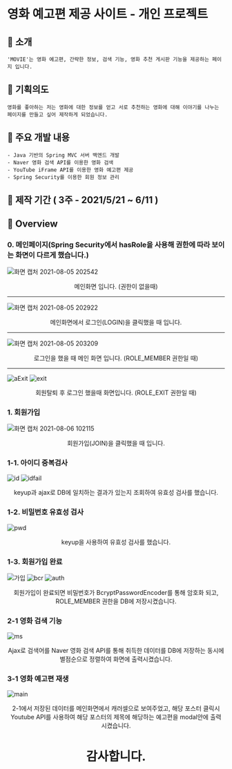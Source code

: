 # 영화 예고편 제공 사이트 - 개인 프로젝트

## :small_blue_diamond: 소개
    'MOVIE'는 영화 예고편, 간략한 정보, 검색 기능, 영화 추천 게시판 기능을 제공하는 페이지 입니다.

## :small_blue_diamond: 기획의도
    영화를 좋아하는 저는 영화에 대한 정보를 얻고 서로 추천하는 영화에 대해 이야기를 나누는 페이지를 만들고 싶어 제작하게 되었습니다.

<!-- ## :small_blue_diamond: 시연영상  (클릭시 영상이 재생됩니다) -->


## :small_blue_diamond: 주요 개발 내용
    - Java 기반의 Spring MVC 서버 백엔드 개발
    - Naver 영화 검색 API를 이용한 영화 검색
    - YouTube iFrame API를 이용한 영화 예고편 제공
    - Spring Security를 이용한 회원 정보 관리
    

## :small_blue_diamond: 제작 기간 ( 3주 - 2021/5/21 ~ 6/11 )

## :small_blue_diamond: Overview
### 0. 메인페이지(Spring Security에서 hasRole을 사용해 권한에 따라 보이는 화면이 다르게 했습니다.)

![화면 캡처 2021-08-05 202542](https://user-images.githubusercontent.com/78129823/128342959-5cea1020-7574-4a59-af18-827efdb6b6bf.png)
<div align="center"> 메인화면 입니다.
    (권한이 없을때) </div>
<hr>

![화면 캡처 2021-08-05 202922](https://user-images.githubusercontent.com/78129823/128342819-84ec7ab5-ff7c-4086-9228-1c58d8998e5d.png)
<div align="center"> 메인화면에서 로그인(LOGIN)을 클릭했을 때 입니다. </div>
<hr>

![화면 캡처 2021-08-05 203209](https://user-images.githubusercontent.com/78129823/128343131-88724ea8-3a7d-4162-b101-a3ff2e925db9.png)
<div align="center"> 로그인을 했을 때 메인 화면 입니다. (ROLE_MEMBER 권한일 때) </div>
<hr>

![aExit](https://user-images.githubusercontent.com/78129823/128466514-e867be0b-9615-49ad-8208-899a687f012a.png)
![exit](https://user-images.githubusercontent.com/78129823/128466629-c8109139-cf58-417d-b83b-51024fa8f9d2.png)
<div align="center"> 회원탈퇴 후 로그인 했을때 화면입니다. (ROLE_EXIT 권한일 때) </div>

### 1. 회원가입
![화면 캡처 2021-08-06 102115](https://user-images.githubusercontent.com/78129823/128441571-501ffc09-c08e-4801-a784-2de033a2a9a1.png)
<div align="center"> 회원가입(JOIN)을 클릭했을 때 입니다. </div>

### 1-1. 아이디 중복검사
![id](https://user-images.githubusercontent.com/78129823/128442644-6d19744e-7596-410d-aef1-e25133ee7fa5.gif)     ![idfail](https://user-images.githubusercontent.com/78129823/128442855-c30db8d0-c06b-42a0-a858-95ea9ba7543d.gif) 
<div align="center"> keyup과 ajax로 DB에 일치하는 결과가 있는지 조회하여 유효성 검사를 했습니다.</div>

### 1-2. 비밀번호 유효성 검사
![pwd](https://user-images.githubusercontent.com/78129823/128444151-8c82f5d9-c152-43d8-8c78-b2567df5257b.gif)
<div align="center"> keyup을 사용하여 유효성 검사를 했습니다. </div>

### 1-3. 회원가입 완료
![가입](https://user-images.githubusercontent.com/78129823/128465396-7af56808-c629-4079-8860-bdcdaf7f8008.png)
![bcr](https://user-images.githubusercontent.com/78129823/128465627-ad58d31b-d50e-48b3-85c0-9237240e14e6.png)
![auth](https://user-images.githubusercontent.com/78129823/128465741-385db66d-beb3-4db3-aee2-49a279157ef9.png)
<div align="center"> 회원가입이 완료되면 비밀번호가 BcryptPasswordEncoder를 통해 암호화 되고, 
    ROLE_MEMBER 권한을 DB에 저장시켰습니다. </div>

### 2-1 영화 검색 기능
![ms](https://user-images.githubusercontent.com/78129823/128464132-31b44a97-dfae-4ed5-90be-938232e0537c.gif)
<div align="center"> Ajax로 검색어를 Naver 영화 검색 API를 통해 취득한 데이터를
DB에 저장하는 동시에 별점순으로 정렬하여 화면에 출력시켰습니다.</div>

### 3-1 영화 예고편 재생
![main](https://user-images.githubusercontent.com/78129823/128464989-0c682098-8ded-4b4e-9694-5183cf97087a.gif)
<div align="center"> 2-1에서 저장된 데이터를 메인화면에서 캐러셀으로 보여주었고, 해당 포스터 클릭시
Youtube API를 사용하여 해당 포스터의 제목에 해당하는 예고편을 modal안에 출력 시켰습니다.</div>

 # <div align="center"> 감사합니다. </div>
